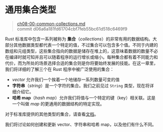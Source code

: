 # 通用集合类型

> [ch08-00-common-collections.md](https://github.com/rust-lang/book/blob/master/second-edition/src/ch08-00-common-collections.md)
> <br>
> commit d06a6a181fd61704cbf7feb55bc61d518c6469f9

Rust 标准库中包含一系列被称为 **集合**（*collections*）的非常有用的数据结构。大部分其他数据类型都代表一个特定的值，不过集合可以包含多个值。不同于内建的数组和元组类型，这些集合指向的数据是储存在堆上的，这意味着数据的数量不必在编译时就可知并且可以随着程序的运行增长或缩小。每种集合都有着不同能力和代价，而为所处的场景选择合适的集合则是你将要始终发展的技能。在这一章里，我们将详细的了解三个在 Rust 程序中被广泛使用的集合：

* *vector* 允许我们一个挨着一个地储存一系列数量可变的值
* **字符串**（*string*）是一个字符的集合。我们之前见过 `String` 类型，现在将详细介绍它。
* **哈希 map**（*hash map*）允许我们将值与一个特定的键（key）相关联。这是一个叫做 *map* 的更通用的数据结构的特定实现。

对于标准库提供的其他类型的集合，请查看[文档][collections]。

[collections]: https://doc.rust-lang.org/std/collections

我们将讨论如何创建和更新 vector、字符串和哈希 map，以及他们有什么不同。